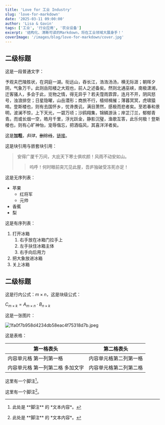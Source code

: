 ```yaml
---
title: 'Love for 工业 Industry'
slug: 'love-for-markdown'
date: '2025-03-11 09:00:00'
author: 'Lisa & Gavin'
tags: ['工业', '行业应用', '农业设备']
excerpt: '结构化、清晰可读的Markdown，将在工业领域大展身手！'
coverImage: '/images/blog/love-for-markdown/cover.jpg'
---
```


## 二级标题

这是一段普通文字：

予观夫巴陵胜状，在洞庭一湖。衔远山，吞长江，浩浩汤汤，横无际涯；朝晖夕阴，气象万千。此则岳阳楼之大观也，前人之述备矣。然则北通巫峡，南极潇湘，迁客骚人，多会于此，览物之情，得无异乎？若夫霪雨霏霏，连月不开，阴风怒号，浊浪排空；日星隐曜，山岳潜形；商旅不行，樯倾楫摧；薄暮冥冥，虎啸猿啼。登斯楼也，则有去国怀乡，忧谗畏讥，满目萧然，感极而悲者矣。至若春和景明，波澜不惊，上下天光，一碧万顷；沙鸥翔集，锦鳞游泳；岸芷汀兰，郁郁青青。而或长烟一空，皓月千里，浮光跃金，静影沉璧，渔歌互答，此乐何极！登斯楼也，则有心旷神怡，宠辱偕忘，把酒临风，其喜洋洋者矣。

这是**加粗**，*斜体*，~~删除线~~，[链接](https://blog.imalan.cn)。

这是块引用与嵌套块引用：

> 安得广厦千万间，大庇天下寒士俱欢颜！风雨不动安如山。
> > 呜呼！何时眼前突兀见此屋，吾庐独破受冻死亦足！



这是无序列表：

* 苹果
    * 红将军
    * 元帅
* 香蕉
* 梨

这是有序列表：

1. 打开冰箱
    1. 右手放在冰箱门拉手上
    2. 左手扶住冰箱主体
    3. 右手向后用力
2. 把大象放进冰箱
3. 关上冰箱

## 二级标题

这是行内公式：$m\times n$，这是块级公式：

$C_{m\times k}=A_{m\times n}\cdot B_{n\times k}$

这是一张图片：

![1fa0f7b958d4234db58eac4f75318d7b.jpeg](https://cdn.imalan.cn/img/post/2934349b033b5bb5a19efc7233d3d539b700bcf5.jpg)

这是表格：

第一格表头 | 第二格表头
--------- | -------------
内容单元格 第一列第一格 | 内容单元格第二列第一格
内容单元格 第一列第二格 多加文字 | 内容单元格第二列第二格

这里有一个脚注[^脚注ID1]。

这里有一个脚注[^脚注ID2]。


[^脚注ID1]: 此处是 \*\*脚注\*\* 的 \*文本内容\*。
[^脚注ID2]: 此处是 \*\*脚注\*\* 的 \*文本内容\*。